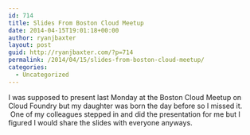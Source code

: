 ```yaml
---
id: 714
title: Slides From Boston Cloud Meetup
date: 2014-04-15T19:01:18+00:00
author: ryanjbaxter
layout: post
guid: http://ryanjbaxter.com/?p=714
permalink: /2014/04/15/slides-from-boston-cloud-meetup/
categories:
  - Uncategorized
---
```

I was supposed to present last Monday at the Boston Cloud Meetup on Cloud Foundry but my daughter was born the day before so I missed it.  One of my colleagues stepped in and did the presentation for me but I figured I would share the slides with everyone anyways.

&nbsp;

&nbsp;

&nbsp;